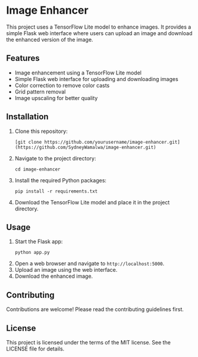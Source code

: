 # Image Enhancer

This project uses a TensorFlow Lite model to enhance images. It provides a simple Flask web interface where users can upload an image and download the enhanced version of the image.

## Features

- Image enhancement using a TensorFlow Lite model
- Simple Flask web interface for uploading and downloading images
- Color correction to remove color casts
- Grid pattern removal
- Image upscaling for better quality

## Installation

1. Clone this repository:
    ```
    [git clone https://github.com/yourusername/image-enhancer.git](https://github.com/SydneyWamalwa/image-enhancer.git)
    ```
2. Navigate to the project directory:
    ```
    cd image-enhancer
    ```
3. Install the required Python packages:
    ```
    pip install -r requirements.txt
    ```
4. Download the TensorFlow Lite model and place it in the project directory.

## Usage

1. Start the Flask app:
    ```
    python app.py
    ```
2. Open a web browser and navigate to `http://localhost:5000`.
3. Upload an image using the web interface.
4. Download the enhanced image.

## Contributing

Contributions are welcome! Please read the contributing guidelines first.

## License

This project is licensed under the terms of the MIT license. See the LICENSE file for details.

